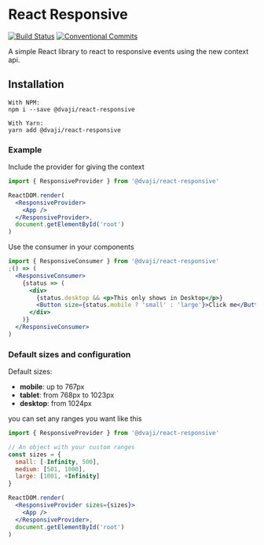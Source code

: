 # React Responsive

[![Build Status](https://travis-ci.org/dvaJi/react-responsive.svg?branch=master)](https://travis-ci.org/dvaJi/react-responsive) [![Conventional Commits](https://img.shields.io/badge/Conventional%20Commits-1.0.0-yellow.svg)](https://conventionalcommits.org)

A simple React library to react to responsive events using the new context api.

## Installation

```
With NPM:
npm i --save @dvaji/react-responsive

With Yarn:
yarn add @dvaji/react-responsive
```

### Example

Include the provider for giving the context

```jsx
import { ResponsiveProvider } from '@dvaji/react-responsive'

ReactDOM.render(
  <ResponsiveProvider>
    <App />
  </ResponsiveProvider>,
  document.getElementById('root')
)
```

Use the consumer in your components

```jsx
import { ResponsiveConsumer } from '@dvaji/react-responsive'
;() => (
  <ResponsiveConsumer>
    {status => (
      <div>
        {status.desktop && <p>This only shows in Desktop</p>}
        <Button size={status.mobile ? 'small' : 'large'}>Click me</Button>
      </div>
    )}
  </ResponsiveConsumer>
)
```

### Default sizes and configuration

Default sizes:

- **mobile**: up to 767px
- **tablet**: from 768px to 1023px
- **desktop**: from 1024px

you can set any ranges you want like this

```jsx
import { ResponsiveProvider } from '@dvaji/react-responsive'

// An object with your custom ranges
const sizes = {
  small: [-Infinity, 500],
  medium: [501, 1000],
  large: [1001, +Infinity]
}

ReactDOM.render(
  <ResponsiveProvider sizes={sizes}>
    <App />
  </ResponsiveProvider>,
  document.getElementById('root')
)
```
